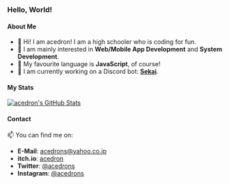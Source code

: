 ### Hello, World!

#### About Me

- 👋 Hi! I am acedron! I am a high schooler who is coding for fun.
- 🧠 I am mainly interested in **Web/Mobile App Development** and **System Development**.
- 💖 My favourite language is **JavaScript**, of course!
- 🔧 I am currently working on a Discord bot: **[Sekai](https://acedron.github.io/projects/sekai)**.

#### My Stats

[![acedron's GitHub Stats](https://github-readme-stats.vercel.app/api?username=acedron&show_icons=true&theme=gruvbox)](https://github.com/anuraghazra/github-readme-stats)

#### Contact

📫 You can find me on:

- **E-Mail**: [acedrons@yahoo.co.jp](mailto:acedrons@yahoo.co.jp)
- **itch.io**: [acedron](https://acedrons.itch.io)
- **Twitter**: [@acedrons](https://twitter.com/acedrons)
- **Instagram**: [@acedrons](https://www.instagram.com/acedrons)

<!--
**acedron/acedron** is a ✨ _special_ ✨ repository because its `README.md` (this file) appears on your GitHub profile.
Here are some ideas to get you started:

- 🔭 I’m currently working on ...
- 🌱 I’m currently learning ...
- 👯 I’m looking to collaborate on ...
- 🤔 I’m looking for help with ...
- 💬 Ask me about ...
- 📫 How to reach me: ...
- 😄 Pronouns: ...
- ⚡ Fun fact: ...
-->
